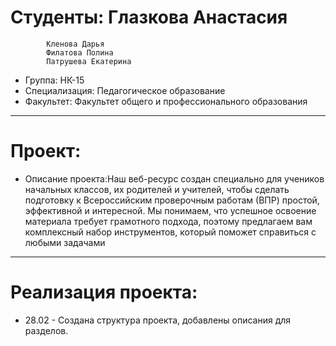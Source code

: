 # Студенты: Глазкова Анастасия
            Кленова Дарья
            Филатова Полина
            Патрушева Екатерина
- Группа: НК-15
- Специализация: Педагогическое образование
- Факультет: Факультет общего и профессионального образования
---
# Проект: 
- Описание проекта:Наш веб-ресурс создан специально для учеников начальных классов, их родителей и учителей, чтобы сделать подготовку к Всероссийским проверочным работам (ВПР) простой, эффективной и интересной. Мы понимаем, что успешное освоение материала требует грамотного подхода, поэтому предлагаем вам комплексный набор инструментов, который поможет справиться с любыми задачами
---
# Реализация проекта:
- 28.02 - Создана структура проекта, добавлены описания для разделов. 
